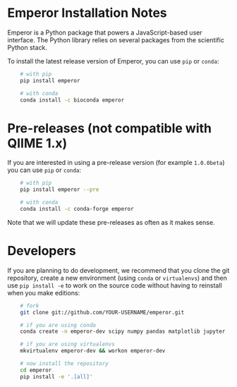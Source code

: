 Emperor Installation Notes
==========================

Emperor is a Python package that powers a JavaScript-based user interface. The
Python library relies on several packages from the scientific Python stack.

To install the latest release version of Emperor, you can use `pip` or
`conda`:

```bash
    # with pip
    pip install emperor

    # with conda
    conda install -c bioconda emperor
```


Pre-releases (not compatible with QIIME 1.x)
============================================

If you are interested in using a pre-release version (for example `1.0.0beta`)
you can use `pip` or `conda`:

```bash
    # with pip
    pip install emperor --pre

    # with conda
    conda install -c conda-forge emperor
```

Note that we will update these pre-releases as often as it makes sense.

Developers
==========

If you are planning to do development, we recommend that you clone the git
repository, create a new environment (using `conda` or `virtualenvs`) and then
use `pip install -e` to work on the source code without having to reinstall
when you make editions:

```bash
    # fork
    git clone git://github.com/YOUR-USERNAME/emperor.git

    # if you are using conda
    conda create -n emperor-dev scipy numpy pandas matplotlib jupyter

    # if you are using virtualenvs
    mkvirtualenv emperor-dev && workon emperor-dev

    # now install the repository
    cd emperor
    pip install -e '.[all]'
```
